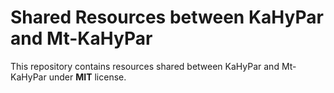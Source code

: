 # Shared Resources between KaHyPar and Mt-KaHyPar

This repository contains resources shared between KaHyPar and Mt-KaHyPar under **MIT** license.
